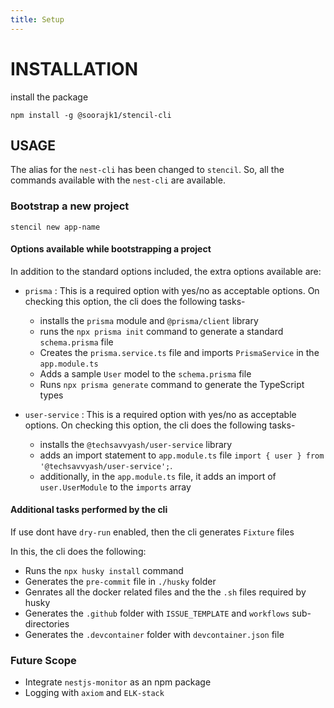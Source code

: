 ```yaml
---
title: Setup
---
```


<head>
  <title>Stencil-Cli Setup</title>
</head>
<p>

# INSTALLATION

install the package

```
npm install -g @soorajk1/stencil-cli
```

## USAGE

The alias for the `nest-cli` has been changed to `stencil`. So, all the commands available with the `nest-cli` are available.

### Bootstrap a new project

```
stencil new app-name
```

#### Options available while bootstrapping a project

In addition to the standard options included, the extra options available are:

- `prisma` : This is a required option with yes/no as acceptable options. On checking this option, the cli does the following tasks-

  - installs the `prisma` module and `@prisma/client` library
  - runs the `npx prisma init` command to generate a standard `schema.prisma` file
  - Creates the `prisma.service.ts` file and imports `PrismaService` in the `app.module.ts`
  - Adds a sample `User` model to the `schema.prisma` file
  - Runs `npx prisma generate` command to generate the TypeScript types

- `user-service` : This is a required option with yes/no as acceptable options. On checking this option, the cli does the following tasks-
  - installs the `@techsavvyash/user-service` library
  - adds an import statement to `app.module.ts` file `import { user } from '@techsavvyash/user-service';`.
  - additionally, in the `app.module.ts` file, it adds an import of `user.UserModule` to the `imports` array

#### Additional tasks performed by the cli

If use dont have `dry-run` enabled, then the cli generates `Fixture` files

In this, the cli does the following:

- Runs the `npx husky install` command
- Generates the `pre-commit` file in `./husky` folder
- Genrates all the docker related files and the the `.sh` files required by husky
- Generates the `.github` folder with `ISSUE_TEMPLATE` and `workflows` sub-directories
- Generates the `.devcontainer` folder with `devcontainer.json` file


### Future Scope

- Integrate `nestjs-monitor` as an npm package
- Logging with `axiom` and `ELK-stack`

</p>